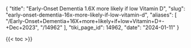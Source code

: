 {
  "title": "Early-Onset Dementia 1.6X more likely if low Vitamin D",
  "slug": "early-onset-dementia-16x-more-likely-if-low-vitamin-d",
  "aliases": [
    "/Early-Onset+Dementia+16X+more+likely+if+low+Vitamin+D+-+Dec+2023",
    "/14962"
  ],
  "tiki_page_id": 14962,
  "date": "2024-01-11"
}

{{< toc >}}
